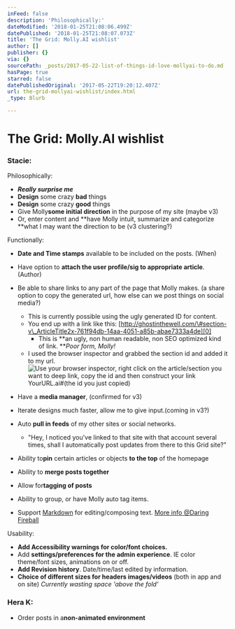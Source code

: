 ```yaml
---
inFeed: false
description: 'Philosophically:'
dateModified: '2018-01-25T21:08:06.499Z'
datePublished: '2018-01-25T21:08:07.073Z'
title: 'The Grid: Molly.AI wishlist'
author: []
publisher: {}
via: {}
sourcePath: _posts/2017-05-22-list-of-things-id-love-mollyai-to-do.md
hasPage: true
starred: false
datePublishedOriginal: '2017-05-22T19:20:12.407Z'
url: the-grid-mollyai-wishlist/index.html
_type: Blurb

---
```

# The Grid: Molly.AI wishlist

### Stacie:

Philosophically:

* _**Really surprise me**_
* **Design** some crazy **bad** things
* **Design** some crazy **good** things
* Give Molly**some initial direction** in the purpose of my site (maybe v3)
* Or, enter content and **have Molly intuit, summarize and categorize **what I may want the direction to be (v3 clustering?)

Functionally:

* **Date and Time stamps** available to be included on the posts. (When)
* Have option to **attach the user profile/sig to appropriate article**. (Author)
* Be able to share links to any part of the page that Molly makes. (a share option to copy the generated url, how else can we post things on social media?)
  * This is currently possible using the ugly generated ID for content.
  * You end up with a link like this: [http://ghostinthewell.com/\#section-v\_ArticleTitle2x-761f94db-14aa-4051-a85b-abae7333a4de][0]
    * This is **an ugly, non human readable, non SEO optimized kind of link. **_Poor form, Molly!_
  * I used the browser inspector and grabbed the section id and added it to my url.
![Use your browser inspector, right click on the article/section you want to deep link, copy the id and then construct your link YourURL.ai#(the id you just copied)](https://the-grid-user-content.s3-us-west-2.amazonaws.com/8b822721-fafa-4578-94cf-811742c1a2e0.png)

* Have a **media manager**, (confirmed for v3)
* Iterate designs much faster, allow me to give input.(coming in v3?)
* Auto **pull in feeds** of my other sites or social networks. 
  * "Hey, I noticed you've linked to that site with that account several times, shall I automatically post updates from there to this Grid site?"
* Ability to**pin** certain articles or objects **to the top** of the homepage
* Ability to **merge posts together**
* Allow for**tagging of posts**
* Ability to group, or have Molly auto tag items. 
* Support [Markdown][1] for editing/composing text. [More info @Daring Fireball][2]

Usability:

* **Add Accessibility warnings for color/font choices.**
* Add **settings/preferences for the admin experience**. IE color theme/font sizes, animations on or off.
* **Add Revision history**. Date/time/last edited by information.
* **Choice of different sizes for headers images/videos** (both in app and on site) _Currently wasting space 'above the fold'_

### Hera K:

* Order posts in a**non-animated environment**

[0]: http://ghostinthewell.com/#section-v_ArticleTitle2x-761f94db-14aa-4051-a85b-abae7333a4de
[1]: https://en.wikipedia.org/wiki/Markdown
[2]: https://daringfireball.net/projects/markdown/